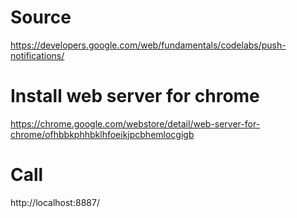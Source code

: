 # Source
https://developers.google.com/web/fundamentals/codelabs/push-notifications/

# Install web server for chrome
https://chrome.google.com/webstore/detail/web-server-for-chrome/ofhbbkphhbklhfoeikjpcbhemlocgigb

# Call
http://localhost:8887/